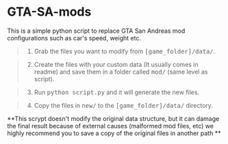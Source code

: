 # GTA-SA-mods
This is a simple python script to replace GTA San Andreas mod configurations such as car's speed, weight etc. 

> 1) Grab the files you want to modify from <kbd>[game_folder]/data/</kbd>.

> 2) Create the files with your custom data (It usually comes in readme) and save them in a folder called <kbd>mod/</kbd> (same level as script).

> 3) Run <kbd>python script.py</kbd> and it will generate the new files.

> 4) Copy the files in <kbd>new/</kbd> to the <kbd>[game_folder]/data/</kbd> directory.

**This scrypt doesn't modify the original data structure, but it can damage the final result because of external causes (malformed mod files, etc) we highly recommend you to save a copy of the original files in another path **
